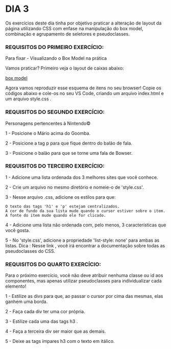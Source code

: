 # DIA 3

Os exercícios deste dia tinha por objetivo praticar a alteração de layout da página utilizando CSS com enfase na manipulação do box model, combinação e agrupamento de seletores e pseudoclasses.



### REQUISITOS DO PRIMEIRO EXERCÍCIO:

Para fixar - Visualizando o Box Model na prática

Vamos praticar? Primeiro veja o layout de caixas abaixo:

[box model](css-box-model-example.png)

Agora vamos reproduzir esse esquema de itens no seu browser! Copie os códigos abaixo e cole-os no seu VS Code, criando um arquivo index.html e um arquivo style.css .


### REQUISITOS DO SEGUNDO EXERCÍCIO:

Personagens pertencentes à Nintendo©

1 - Posicione o Mário acima do Goomba.

2 - Posicione a tag p para que fique dentro do balão de fala.

3 - Posicione o balão para que se torne uma fala de Bowser.


### REQUISITOS DO TERCEIRO EXERCÍCIO:

1 - Adicione uma lista ordenada dos 3 melhores sites que você conhece.

2 - Crie um arquivo no mesmo diretório e nomeie-o de 'style.css'.

3 - Nesse arquivo .css, adicione os estilos para que:

    O texto das tags 'h1' e 'p' estejam centralizados.
    A cor de fundo da sua lista mude quando o cursor estiver sobre o item.
    A fonte do item mude quando ele for clicado.

4 - Adicione uma lista não ordenada com, pelo menos, 3 características que você gosta.

5 - No 'style.css', adicione a propriedade 'list-style: none' para ambas as listas.
Dica : Nesse link , você irá encontrar a documentação sobre todas as pseudoclasses do CSS.


### REQUISITOS DO QUARTO EXERCÍCIO:

Para o próximo exercício, você não deve atribuir nenhuma classe ou id aos componentes, mas apenas utilizar pseudoclasses para individualizar cada elemento!

1 - Estilize as divs para que, ao passar o cursor por cima das mesmas, elas ganhem uma borda.

2 - Faça cada div ter uma cor própria.

3 - Estilize cada uma das tags h3 .

4 - Faça a terceira div ser maior que as demais.

5 - Deixe as tags ímpares h3 com o texto em itálico.
